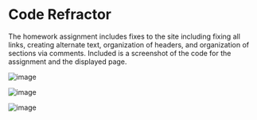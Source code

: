 # Code Refractor

The homework assignment includes fixes to the site including fixing all links, creating alternate text, organization of headers, and organization of sections via comments. Included is a screenshot of the code for the assignment and the displayed page.

   
![image](https://user-images.githubusercontent.com/70424037/94347421-09d7bc00-0002-11eb-81e8-258a91958128.png)

![image](https://user-images.githubusercontent.com/70424037/94347439-2a077b00-0002-11eb-9365-b6ee46e33ab9.png)

![image](https://user-images.githubusercontent.com/70424037/94347463-75218e00-0002-11eb-8f9b-53e9b9d25ef4.png)




